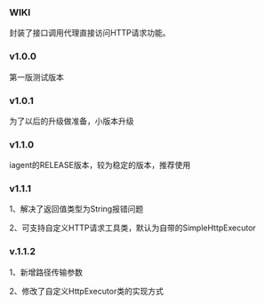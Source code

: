 ### WIKI

封装了接口调用代理直接访问HTTP请求功能。

### v1.0.0
第一版测试版本

### v1.0.1
为了以后的升级做准备，小版本升级

### v1.1.0
iagent的RELEASE版本，较为稳定的版本，推荐使用

### v1.1.1
1、解决了返回值类型为String报错问题

2、可支持自定义HTTP请求工具类，默认为自带的SimpleHttpExecutor

### v.1.1.2
1、新增路径传输参数

2、修改了自定义HttpExecutor类的实现方式
